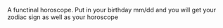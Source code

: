 A functinal horoscope. Put in your birthday mm/dd and you will get your zodiac sign as well as your horoscope
